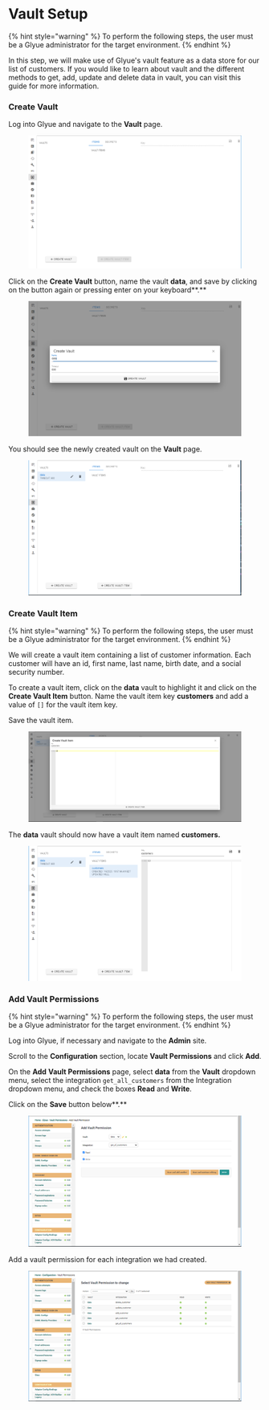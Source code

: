 # Vault Setup

{% hint style="warning" %}
To perform the following steps, the user must be a Glyue administrator for the target environment.
{% endhint %}

In this step, we will make use of Glyue's vault feature as a data store for our list of customers. If you would like to learn about vault and the different methods to get, add, update and delete data in vault, you can visit this guide for more information.

### Create Vault

Log into Glyue and navigate to the **Vault** page.

<figure><img src="../.gitbook/assets/image (55).png" alt=""><figcaption></figcaption></figure>

Click on the **Create Vault** button, name the vault **data**, and save by clicking on the button again or pressing enter on your keyboard**.**&#x20;

<figure><img src="../.gitbook/assets/image (38).png" alt=""><figcaption></figcaption></figure>

You should see the newly created vault on the **Vault** page.

<figure><img src="../.gitbook/assets/image (95).png" alt=""><figcaption></figcaption></figure>

### Create Vault Item

{% hint style="warning" %}
To perform the following steps, the user must be a Glyue administrator for the target environment.
{% endhint %}

We will create a vault item containing a list of customer information. Each customer will have an id, first name, last name, birth date, and a social security number.

To create a vault item, click on the **data** vault to highlight it and click on the **Create Vault Item** button. Name the vault item key **customers** and add a value of `[]` for the vault item key.&#x20;

Save the vault item.&#x20;

<figure><img src="../.gitbook/assets/image (48).png" alt=""><figcaption></figcaption></figure>

The **data** vault should now have a vault item named **customers.**

<figure><img src="../.gitbook/assets/image (52).png" alt=""><figcaption></figcaption></figure>

### **Add Vault Permissions**

{% hint style="warning" %}
To perform the following steps, the user must be a Glyue administrator for the target environment.
{% endhint %}

Log into Glyue, if necessary and navigate to the **Admin** site.

Scroll to the **Configuration** section, locate **Vault Permissions** and click **Add**.

On the **Add** **Vault Permissions** page, select **data** from the **Vault** dropdown menu, select the integration `get_all_customers` from the Integration dropdown menu, and check the boxes **Read** and **Write**.&#x20;

Click on the **Save** button below**.**

<figure><img src="../.gitbook/assets/image (9).png" alt=""><figcaption></figcaption></figure>

Add a vault permission for each integration we had created.

<figure><img src="../.gitbook/assets/image (32).png" alt=""><figcaption></figcaption></figure>
